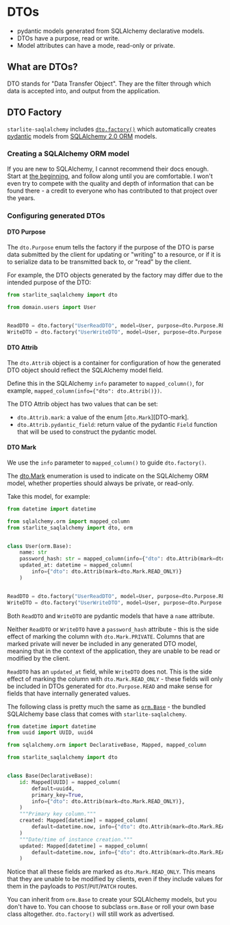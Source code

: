 # DTOs

- pydantic models generated from SQLAlchemy declarative models.
- DTOs have a purpose, read or write.
- Model attributes can have a mode, read-only or private.

## What are DTOs?

DTO stands for "Data Transfer Object". They are the filter through which data is accepted into, and
output from the application.

## DTO Factory

`starlite-saqlalchemy` includes
[`dto.factory()`](../reference/starlite_saqlalchemy/dto/#starlite_saqlalchemy.dto.factory)
which automatically creates [pydantic](https://pydantic-docs.helpmanual.io/) models from
[SQLAlchemy 2.0 ORM](https://docs.sqlalchemy.org/en/20/orm/) models.

### Creating a SQLAlchemy ORM model

If you are new to SQLAlchemy, I cannot recommend their docs enough. Start at
[the beginning](https://docs.sqlalchemy.org/en/20/orm/quickstart.html), and follow along until you
are comfortable. I won't even try to compete with the quality and depth of information that can be
found there - a credit to everyone who has contributed to that project over the years.

### Configuring generated DTOs

#### DTO Purpose

The `dto.Purpose` enum tells the factory if the purpose of the DTO is parse data submitted by the
client for updating or "writing" to a resource, or if it is to serialize data to be transmitted back
to, or "read" by the client.

For example, the DTO objects generated by the factory may differ due to the intended purpose of the
DTO:

```python
from starlite_saqlalchemy import dto

from domain.users import User


ReadDTO = dto.factory("UserReadDTO", model=User, purpose=dto.Purpose.READ)
WriteDTO = dto.factory("UserWriteDTO", model=User, purpose=dto.Purpose.WRITE)
```

#### DTO Attrib

The `dto.Attrib` object is a container for configuration of how the generated DTO object should
reflect the SQLAlchemy model field.

Define this in the SQLAlchemy `info` parameter to `mapped_column()`, for example,
`mapped_column(info={"dto": dto.Attrib()})`.

The DTO Attrib object has two values that can be set:

- `dto.Attrib.mark`: a value of the enum [`dto.Mark`][DTO-mark].
- `dto.Attrib.pydantic_field`: return value of the pydantic `Field` function that will be used to
  construct the pydantic model.

#### DTO Mark

We use the `info` parameter to `mapped_column()` to guide `dto.factory()`.

The [dto.Mark](../reference/starlite_saqlalchemy/dto/#Mark) enumeration is used to indicate on the
SQLAlchemy ORM model, whether properties should always be private, or read-only.

Take this model, for example:

```python
from datetime import datetime

from sqlalchemy.orm import mapped_column
from starlite_saqlalchemy import dto, orm


class User(orm.Base):
    name: str
    password_hash: str = mapped_column(info={"dto": dto.Attrib(mark=dto.Mark.SKIP)})
    updated_at: datetime = mapped_column(
        info={"dto": dto.Attrib(mark=dto.Mark.READ_ONLY)}
    )


ReadDTO = dto.factory("UserReadDTO", model=User, purpose=dto.Purpose.READ)
WriteDTO = dto.factory("UserWriteDTO", model=User, purpose=dto.Purpose.WRITE)
```

Both `ReadDTO` and `WriteDTO` are pydantic models that have a `name` attribute.

Neither `ReadDTO` or `WriteDTO` have a `password_hash` attribute - this is the side effect of
marking the column with `dto.Mark.PRIVATE`. Columns that are marked private will never be included
in any generated DTO model, meaning that in the context of the application, they are unable to be
read or modified by the client.

`ReadDTO` has an `updated_at` field, while `WriteDTO` does not. This is the side effect of marking
the column with `dto.Mark.READ_ONLY` - these fields will only be included in DTOs generated for
`dto.Purpose.READ` and make sense for fields that have internally generated values.

The following class is pretty much the same as
[`orm.Base`](../reference/starlite_saqlalchemy/orm/#starlite_saqlalchemy.orm.Base) - the bundled
SQLAlchemy base class that comes with `starlite-saqlalchemy`.

```python
from datetime import datetime
from uuid import UUID, uuid4

from sqlalchemy.orm import DeclarativeBase, Mapped, mapped_column

from starlite_saqlalchemy import dto


class Base(DeclarativeBase):
    id: Mapped[UUID] = mapped_column(
        default=uuid4,
        primary_key=True,
        info={"dto": dto.Attrib(mark=dto.Mark.READ_ONLY)},
    )
    """Primary key column."""
    created: Mapped[datetime] = mapped_column(
        default=datetime.now, info={"dto": dto.Attrib(mark=dto.Mark.READ_ONLY)}
    )
    """Date/time of instance creation."""
    updated: Mapped[datetime] = mapped_column(
        default=datetime.now, info={"dto": dto.Attrib(mark=dto.Mark.READ_ONLY)}
    )
```

Notice that all these fields are marked as `dto.Mark.READ_ONLY`. This means that they are unable to
be modified by clients, even if they include values for them in the payloads to `POST`/`PUT`/`PATCH`
routes.

You can inherit from `orm.Base` to create your SQLAlchemy models, but you don't have to. You can
choose to subclass `orm.Base` or roll your own base class altogether. `dto.factory()` will still
work as advertised.
